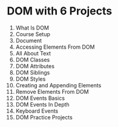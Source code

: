 # DOM with 6 Projects

1. What Is DOM
1. Course Setup
1. Document
1. Accessing Elements From DOM
1. All About Text
1. DOM Classes
1. DOM Attributes
1. DOM Siblings
1. DOM Styles
1. Creating and Appending Elements
1. Remove Elements From DOM
1. DOM Events Basics
1. DOM Events In Depth
1. Keyboard Events
1. DOM Practice Projects
